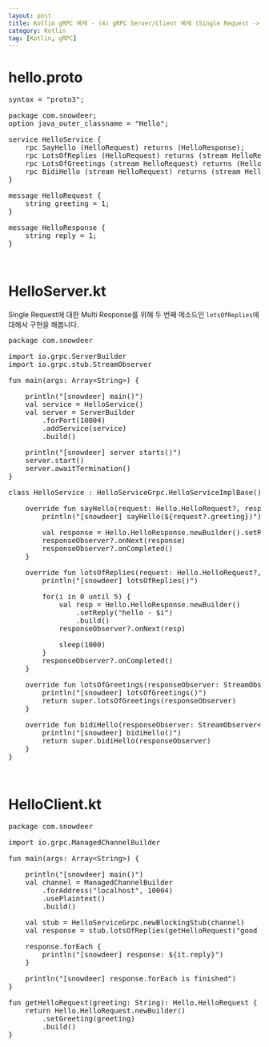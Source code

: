 ```yaml
---
layout: post
title: Kotlin gRPC 예제 - (4) gRPC Server/Client 예제 (Single Request -> Multi Response)
category: Kotlin
tag: [Kotlin, gRPC]
---
```


# hello.proto

<pre class="prettyprint">
syntax = "proto3";

package com.snowdeer;
option java_outer_classname = "Hello";

service HelloService {
    rpc SayHello (HelloRequest) returns (HelloResponse);
    rpc LotsOfReplies (HelloRequest) returns (stream HelloResponse);
    rpc LotsOfGreetings (stream HelloRequest) returns (HelloResponse);
    rpc BidiHello (stream HelloRequest) returns (stream HelloResponse);
}

message HelloRequest {
    string greeting = 1;
}

message HelloResponse {
    string reply = 1;
}
</pre>

<br>

# HelloServer.kt

Single Request에 대한 Multi Response를 위해 두 번째 메소드인 `lotsOfReplies`에 대해서 구현을 해봅니다.

<pre class="prettyprint">
package com.snowdeer

import io.grpc.ServerBuilder
import io.grpc.stub.StreamObserver

fun main(args: Array&lt;String&gt;) {

    println("[snowdeer] main()")
    val service = HelloService()
    val server = ServerBuilder
        .forPort(10004)
        .addService(service)
        .build()

    println("[snowdeer] server starts()")
    server.start()
    server.awaitTermination()
}

class HelloService : HelloServiceGrpc.HelloServiceImplBase() {

    override fun sayHello(request: Hello.HelloRequest?, responseObserver: StreamObserver&lt;Hello.HelloResponse&gt;?) {
        println("[snowdeer] sayHello(${request?.greeting})")

        val response = Hello.HelloResponse.newBuilder().setReply(request?.greeting).build()
        responseObserver?.onNext(response)
        responseObserver?.onCompleted()
    }

    override fun lotsOfReplies(request: Hello.HelloRequest?, responseObserver: StreamObserver&lt;Hello.HelloResponse&gt;?) {
        println("[snowdeer] lotsOfReplies()")

        for(i in 0 until 5) {
            val resp = Hello.HelloResponse.newBuilder()
                .setReply("hello - $i")
                .build()
            responseObserver?.onNext(resp)

            sleep(1000)
        }
        responseObserver?.onCompleted()
    }

    override fun lotsOfGreetings(responseObserver: StreamObserver&lt;Hello.HelloResponse&gt;?): StreamObserver&lt;Hello.HelloRequest&gt; {
        println("[snowdeer] lotsOfGreetings()")
        return super.lotsOfGreetings(responseObserver)
    }

    override fun bidiHello(responseObserver: StreamObserver&lt;Hello.HelloResponse&gt;?): StreamObserver&lt;Hello.HelloRequest&gt; {
        println("[snowdeer] bidiHello()")
        return super.bidiHello(responseObserver)
    }
}
</pre>

<br>

# HelloClient.kt

<pre class="prettyprint">
package com.snowdeer

import io.grpc.ManagedChannelBuilder

fun main(args: Array&lt;String&gt;) {

    println("[snowdeer] main()")
    val channel = ManagedChannelBuilder
        .forAddress("localhost", 10004)
        .usePlaintext()
        .build()
        
    val stub = HelloServiceGrpc.newBlockingStub(channel)
    val response = stub.lotsOfReplies(getHelloRequest("good morning"))

    response.forEach {
        println("[snowdeer] response: ${it.reply}")
    }

    println("[snowdeer] response.forEach is finished")
}

fun getHelloRequest(greeting: String): Hello.HelloRequest {
    return Hello.HelloRequest.newBuilder()
        .setGreeting(greeting)
        .build()
}
</pre>